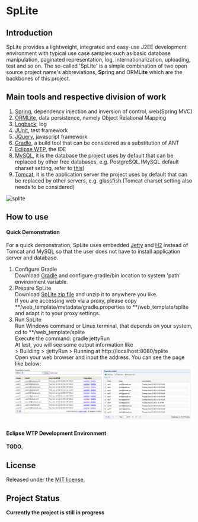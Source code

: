SpLite
============
Introduction
---------------------
SpLite provides a lightweight, integrated and easy-use J2EE development environment with typical use case samples such as basic database manipulation, paginated representation, log, internationalization, uploading, test and so on. The so-called 'SpLite' is a simple combination of two open source project name's abbreviations, <strong>Sp</strong>ring and ORM<strong>Lite</strong> which are the backbones of this project.


Main tools and respective division of work
---------------------
<ol>
<li><a href="http://www.springsource.org/">Spring</a>, dependency injection and inversion of control, web(Spring MVC)</li>
<li><a href="http://ormlite.com/">ORMLite</a>, data persistence, namely Object Relational Mapping</li>
<li><a href="http://logback.qos.ch/">Logback</a>, log</li>
<li><a href="http://junit.org/">JUnit</a>, test framework</li>
<li><a href="http://jquery.com/">JQuery</a>, javascript framework</li>
<li><a href="http://www.gradle.org">Gradle</a>, a build tool that can be considered as a substitution of ANT</li>
<li><a href="http://www.eclipse.org/webtools/">Eclipse WTP</a>, the IDE</li>
<li><a href="http://www.mysql.com/">MySQL</a>, it is the database the project uses by default that can be replaced by other free databases, e.g. PostgreSQL.(MySQL default charset setting, refer to <a href="http://stackoverflow.com/questions/3513773/change-mysql-default-character-set-to-utf8-in-my-cnf">this</a>)</li>
<li><a href="http://tomcat.apache.org/">Tomcat</a>, it is the application server the project uses by default that can be replaced by other servers, e.g. glassfish.(Tomcat charset setting also needs to be considered)</li>
</ol>

<img src="metadata/SpLite.jpg" alt="splite">

How to use
---------------------
<h4>Quick Demonstration</h4>
For a quick demonstration, SpLite uses embedded <a href="http://www.eclipse.org/jetty/">Jetty</a> and <a href="http://www.h2database.com">H2</a> instead of Tomcat and MySQL so that the user does not have to install application server and database.<br/>
<ol>
<li>Configure Gradle<br/>
Download <a href="http://www.gradle.org">Gradle</a> and configure gradle/bin location to system 'path' environment variable.</li>
<li>Prepare SpLite<br/>
Download <a href="https://github.com/wangxu-alvin/web_template/archive/master.zip">SpLite zip file</a> and unzip it to anywhere you like.<br/>
If you are accessing web via a proxy, please copy **/web_template/metadata/gradle.properties to **/web_template/splite and adapt it to your proxy settings.
</li>
<li>Run SpLite<br/>
Run Windows command or Linux terminal, that depends on your system, cd to **/web_template/splite<br/>
Execute the command: gradle jettyRun  <br/>At last, you will see some output information like <br/>
> Building > :jettyRun > Running at http://localhost:8080/splite<br/>
Open your web browser and input the address. You can see the page like below:<br/>
<img src="metadata/sample.bmp" alt="sample">
</li>
</ol>
<h4>Eclipse WTP Development Environment</h4>
<h4>TODO.</h4>



License
---------------------
Released under the <a href="http://opensource.org/licenses/MIT">MIT license.</a>

Project Status
---------------------
<strong>Currently the project is still in progress</strong>
